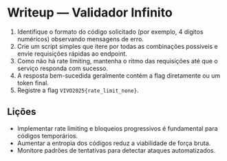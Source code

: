 # Writeup — Validador Infinito

1. Identifique o formato do código solicitado (por exemplo, 4 dígitos numéricos) observando mensagens de erro.
2. Crie um script simples que itere por todas as combinações possíveis e envie requisições rápidas ao endpoint.
3. Como não há rate limiting, mantenha o ritmo das requisições até que o serviço responda com sucesso.
4. A resposta bem-sucedida geralmente contém a flag diretamente ou um token final.
5. Registre a flag `VIVO2025{rate_limit_none}`.

## Lições
- Implementar rate limiting e bloqueios progressivos é fundamental para códigos temporários.
- Aumentar a entropia dos códigos reduz a viabilidade de força bruta.
- Monitore padrões de tentativas para detectar ataques automatizados.
